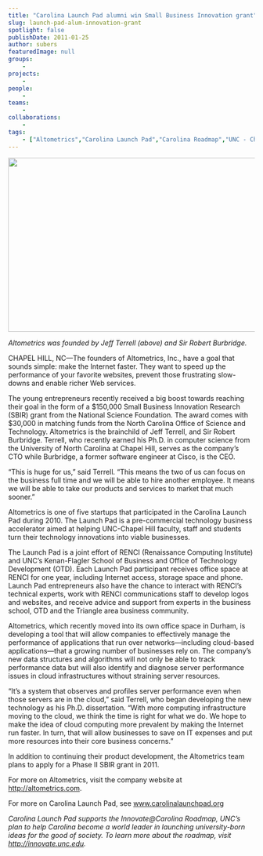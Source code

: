 ```yaml
---
title: "Carolina Launch Pad alumni win Small Business Innovation grant"
slug: launch-pad-alum-innovation-grant
spotlight: false
publishDate: 2011-01-25
author: subers
featuredImage: null
groups:
    - 
projects:
    - 
people:
    - 
teams: 
    - 
collaborations:
    - 
tags:
    - ["Altometrics","Carolina Launch Pad","Carolina Roadmap","UNC - Chapel Hill"]
---
```

<p><a href="https://www.renci.org/wp-content/uploads/2011/01/altometrics-jeff-terrell.jpg"><img class="alignnone size-full wp-image-6663" title="Altometrics Jeff Terrell" src="https://www.renci.org/wp-content/uploads/2011/01/altometrics-jeff-terrell.jpg" alt="" width="630" height="355" /></a></p>

<p><em>Altometrics was founded by Jeff Terrell (above) and Sir Robert Burbridge.</em></p>

<p>CHAPEL HILL, NC—The founders of Altometrics, Inc., have a goal that sounds simple: make the Internet faster. They want to speed up the performance of your favorite websites, prevent those frustrating slow-downs and enable richer Web services.<!--more--></p>

<p>The young entrepreneurs recently received a big boost towards reaching their goal in the form of a $150,000 Small Business Innovation Research (SBIR) grant from the National Science Foundation. The award comes with $30,000 in matching funds from the North Carolina Office of Science and Technology. Altometrics is the brainchild of Jeff Terrell, and Sir Robert Burbridge. Terrell, who recently earned his Ph.D. in computer science from the University of North Carolina at Chapel Hill, serves as the company’s CTO while Burbridge, a former software engineer at Cisco, is the CEO.</p>

<p>“This is huge for us,” said Terrell. “This means the two of us can focus on the business full time and we will be able to hire another employee. It means we will be able to take our products and services to market that much sooner.”</p>

<p>Altometrics is one of five startups that participated in the Carolina Launch Pad during 2010. The Launch Pad is a pre-commercial technology business accelerator aimed at helping UNC-Chapel Hill faculty, staff and students turn their technology innovations into viable businesses.</p>

<p>The Launch Pad is a joint effort of RENCI (Renaissance Computing Institute) and UNC’s Kenan-Flagler School of Business and Office of Technology Development (OTD). Each Launch Pad participant receives office space at RENCI for one year, including Internet access, storage space and phone. Launch Pad entrepreneurs also have the chance to interact with RENCI’s technical experts, work with RENCI communications staff to develop logos and websites, and receive advice and support from experts in the business school, OTD and the Triangle area business community.</p>

<p>Altometrics, which recently moved into its own office space in Durham, is developing a tool that will allow companies to effectively manage the performance of applications that run over networks—including cloud-based applications—that a growing number of businesses rely on. The company’s new data structures and algorithms will not only be able to track performance data but will also identify and diagnose server performance issues in cloud infrastructures without straining server resources.</p>

<p>“It’s a system that observes and profiles server performance even when those servers are in the cloud,” said Terrell, who began developing the new technology as his Ph.D. dissertation. “With more computing infrastructure moving to the cloud, we think the time is right for what we do. We hope to make the idea of cloud computing more prevalent by making the Internet run faster. In turn, that will allow businesses to save on IT expenses and put more resources into their core business concerns.”</p>

<p>In addition to continuing their product development, the Altometrics team plans to apply for a Phase II SBIR grant in 2011.</p>

<p>For more on Altometrics, visit the company website at <a href="http://altometrics.com/" target="_blank">http://altometrics.com</a>.</p>

<p>For more on Carolina Launch Pad, see <a href="http://www.carolinalaunchpad.org/" target="_blank">www.carolinalaunchpad.org</a></p>

<p><em>Carolina Launch Pad supports the Innovate@Carolina Roadmap, UNC’s plan to help Carolina become a world leader in launching university-born ideas for the good of society. To learn more about the roadmap, visit <a href="http://innovate.unc.edu" target="_blank">http://innovate.unc.edu</a>.</em></p>
